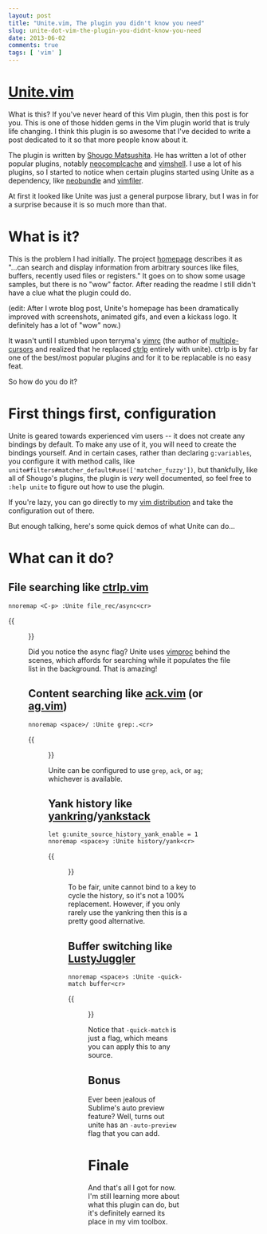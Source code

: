 ```yaml
---
layout: post
title: "Unite.vim, The plugin you didn't know you need"
slug: unite-dot-vim-the-plugin-you-didnt-know-you-need
date: 2013-06-02
comments: true
tags: [ 'vim' ]
---
```


# [Unite.vim][f]

What is this?  If you've never heard of this Vim plugin, then this post is for you.  This is one of those hidden gems in the Vim plugin world that is truly life changing.  I think this plugin is so awesome that I've decided to write a post dedicated to it so that more people know about it.

The plugin is written by [Shougo Matsushita][a].  He has written a lot of other popular plugins, notably [neocomplcache][b] and [vimshell][c].  I use a lot of his plugins, so I started to notice when certain plugins started using Unite as a dependency, like [neobundle][d] and [vimfiler][e].

At first it looked like Unite was just a general purpose library, but I was in for a surprise because it is so much more than that.

<!--more-->

# What is it?

This is the problem I had initially.  The project [homepage][f] describes it as "...can search and display information from arbitrary sources like files, buffers, recently used files or registers."  It goes on to show some usage samples, but there is no "wow" factor.  After reading the readme I still didn't have a clue what the plugin could do.

(edit: After I wrote blog post, Unite's homepage has been dramatically improved with screenshots, animated gifs, and even a kickass logo.  It definitely has a lot of "wow" now.)

It wasn't until I stumbled upon terryma's [vimrc][g] (the author of [multiple-cursors][i] and realized that he replaced [ctrlp][h] entirely with unite).  ctrlp is by far one of the best/most popular plugins and for it to be replacable is no easy feat.

So how do you do it?

# First things first, configuration

Unite is geared towards experienced vim users -- it does not create any bindings by default.  To make any use of it, you will need to create the bindings yourself.  And in certain cases, rather than declaring `g:variables`, you configure it with method calls, like `unite#filters#matcher_default#use(['matcher_fuzzy'])`, but thankfully, like all of Shougo's plugins, the plugin is *very* well documented, so feel free to `:help unite` to figure out how to use the plugin.

If you're lazy, you can go directly to my [vim distribution][z] and take the configuration out of there.

But enough talking, here's some quick demos of what Unite can do...

# What can it do?

## File searching like [ctrlp.vim][h]

```
nnoremap <C-p> :Unite file_rec/async<cr>
```

{{<figure src="/img/unite-ctrlp.gif">}}

Did you notice the async flag?  Unite uses [vimproc][j] behind the scenes, which affords for searching while it populates the file list in the background.  That is amazing!

## Content searching like [ack.vim][k] (or [ag.vim][l])

```
nnoremap <space>/ :Unite grep:.<cr>
```

{{<figure src="/img/unite-grep.gif">}}

Unite can be configured to use `grep`, `ack`, or `ag`; whichever is available.

## Yank history like [yankring][m]/[yankstack][n]

```
let g:unite_source_history_yank_enable = 1
nnoremap <space>y :Unite history/yank<cr>
```

{{<figure src="/img/unite-yanks.gif">}}

To be fair, unite cannot bind to a key to cycle the history, so it's not a 100% replacement.  However, if you only rarely use the yankring then this is a pretty good alternative.

## Buffer switching like [LustyJuggler][o]

```
nnoremap <space>s :Unite -quick-match buffer<cr>
```

{{<figure src="/img/unite-juggle.gif">}}

Notice that `-quick-match` is just a flag, which means you can apply this to any source.

## Bonus

Ever been jealous of Sublime's auto preview feature?  Well, turns out unite has an `-auto-preview` flag that you can add.

# Finale

And that's all I got for now.  I'm still learning more about what this plugin can do, but it's definitely earned its place in my vim toolbox.


[a]: https://github.com/Shougo
[b]: https://github.com/Shougo/neocomplcache.vim
[c]: https://github.com/Shougo/vimshell.vim
[d]: https://github.com/Shougo/neobundle.vim
[e]: https://github.com/Shougo/vimfiler.vim
[f]: https://github.com/Shougo/unite.vim
[g]: https://github.com/terryma/dotfiles/blob/master/.vimrc
[h]: https://github.com/kien/ctrlp.vim
[i]: https://github.com/terryma/vim-multiple-cursors
[j]: https://github.com/Shougo/vimproc.vim
[k]: https://github.com/mileszs/ack.vim
[l]: https://github.com/rking/ag.vim
[m]: https://github.com/vim-scripts/YankRing.vim
[n]: https://github.com/maxbrunsfeld/vim-yankstack
[o]: https://github.com/sjbach/lusty
[z]: https://github.com/bling/dotvim
